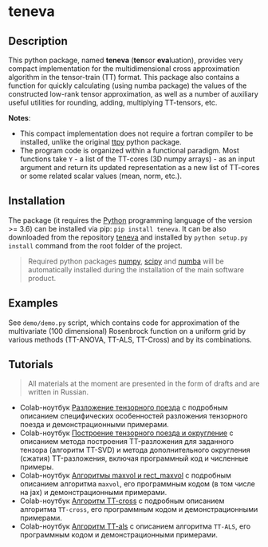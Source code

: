 # teneva


## Description

This python package, named **teneva** (**ten**sor **eva**luation), provides very compact implementation for the multidimensional cross approximation algorithm in the tensor-train (TT) format.
This package also contains a function for quickly calculating (using numba package) the values of the constructed low-rank tensor approximation, as well as a number of auxiliary useful utilities for rounding, adding, multiplying TT-tensors, etc.

**Notes**:

- This compact implementation does not require a fortran compiler to be installed, unlike the original [ttpy](https://github.com/oseledets/ttpy) python package.
- The program code is organized within a functional paradigm. Most functions take `Y` - a list of the TT-cores (3D numpy arrays) - as an input argument and return its updated representation as a new list of TT-cores or some related scalar values (mean, norm, etc.).


## Installation

The package (it requires the [Python](https://www.python.org) programming language of the version >= 3.6) can be installed via pip: `pip install teneva`. It can be also downloaded from the repository [teneva](https://github.com/AndreiChertkov/teneva) and installed by `python setup.py install` command from the root folder of the project.

> Required python packages [numpy](https://numpy.org), [scipy](https://www.scipy.org) and [numba](https://github.com/numba/numba) will be automatically installed during the installation of the main software product.


## Examples

See `demo/demo.py` script, which contains code for approximation of the multivariate (100 dimensional) Rosenbrock function on a uniform grid by various methods (TT-ANOVA, TT-ALS, TT-Cross) and by its combinations.


## Tutorials

> All materials at the moment are presented in the form of drafts and are written in Russian.

- Colab-ноутбук [Разложение тензорного поезда](https://colab.research.google.com/drive/1TR-ptUINvglasplQCLXdl2g0F3Nh5AIG?usp=sharing) с подробным описанием специфических особенностей разложения тензорного поезда и демонстрационными примерами.
- Colab-ноутбук [Построение тензорного поезда и округление](https://colab.research.google.com/drive/17yW1ILOTgf1lvJEqUrn6YcHki-WYCozN?usp=sharing) с описанием метода построения TT-разложения для заданного тензора (алгоритм TT-SVD) и метода дополнительного округления (сжатия) TT-разложения, включая программный код и численные примеры.
- Colab-ноутбук [Алгоритмы maxvol и rect_maxvol](https://colab.research.google.com/drive/186ig_CS7RA5WVRwBPzT7Wu-vwKXZrm7m?usp=sharing) с подробным описанием алгоритма `maxvol`, его программным кодом (в том числе на jax) и демонстрационными примерами.
- Colab-ноутбук [Алгоритм TT-cross](https://colab.research.google.com/drive/1zfqwAdHAOiSbbgpPOiufmXgoErukhq4N?usp=sharing) с подробным описанием алгоритма `TT-cross`, его программным кодом и демонстрационными примерами.
- Colab-ноутбук [Алгоритм TT-als](https://colab.research.google.com/drive/1EOAkmwkFcswCGroSvUBaXjgPDZGkkkvJ?usp=sharing) с описанием алгоритма `TT-ALS`, его программным кодом и демонстрационными примерами.
